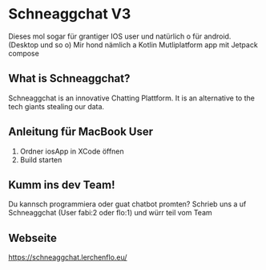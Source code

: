 # Schneaggchat V3
Dieses mol sogar für grantiger IOS user und natürlich o für android. (Desktop und so o)
Mir hond nämlich a Kotlin Mutliplatform app mit Jetpack compose

## What is Schneaggchat?
Schneaggchat is an innovative Chatting Plattform. 
It is an alternative to the tech giants stealing our data.

## Anleitung für MacBook User
1. Ordner iosApp in XCode öffnen
2. Build starten

## Kumm ins dev Team!
Du kannsch programmiera oder guat chatbot promten?
Schrieb uns a uf Schneaggchat (User fabi:2 oder flo:1) und würr teil vom Team

## Webseite
https://schneaggchat.lerchenflo.eu/